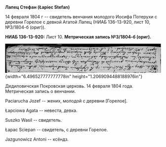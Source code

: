 **Лапец Стефан (Łapiec Stefan)**

14 февраля 1804 г -- свидетель венчания молодого Иосифа Потерухи с
деревни Горелое с девкой Агатой Лапец (НИАБ 136-13-920, лист 10,
№3/1804-б (ориг)).

**НИАБ 136-13-920:** Лист 10. **Метрическая запись №3/1804-б (ориг).**

![](./media/61dcb94d44fdc1dc9c848f63ad840dfa18f31b26.png){width="6.496527777777778in"
height="1.2069094488188976in"}

Дедиловичская Покровская церковь. 14 февраля 1804 года. Метрическая
запись о венчании.

Paciarucha Jozef -- жених, молодой с деревни \[Горелое\].

Łapciowa Agata -- невеста, девка.

Suszko Wasil -- свидетель.

Łapac Sciepan -- свидетель, с деревни Горелое.

Jazgunowicz Antoni -- ксёндз.
